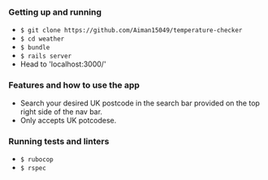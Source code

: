 ### Getting up and running

 - `$ git clone https://github.com/Aiman15049/temperature-checker`
 - `$ cd weather`
 - `$ bundle`
 - `$ rails server`
 - Head to 'localhost:3000/'

### Features and how to use the app
- Search your desired UK postcode in the search bar provided on the top right side of the nav bar.
- Only accepts UK potcodese.

### Running tests and linters

- `$ rubocop`
- `$ rspec`
